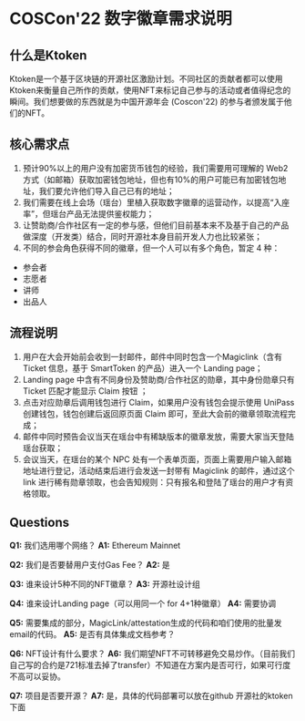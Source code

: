 # COSCon'22 数字徽章需求说明

## 什么是Ktoken
Ktoken是一个基于区块链的开源社区激励计划。不同社区的贡献者都可以使用Ktoken来衡量自己所作的贡献，使用NFT来标记自己参与的活动或者值得纪念的瞬间。我们想要做的东西就是为中国开源年会 (Coscon'22) 的参与者颁发属于他们的NFT。

## 核心需求点
1. 预计90%以上的用户没有加密货币钱包的经验，我们需要用可理解的 Web2 方式（如邮箱）获取加密钱包地址，但也有10%的用户可能已有加密钱包地址，我们要允许他们导入自己已有的地址；
2. 我们需要在线上会场（瑶台）里植入获取数字徽章的运营动作，以提高“入座率”，但瑶台产品无法提供鉴权能力；
3. 让赞助商/合作社区有一定的参与感，但他们目前基本来不及基于自己的产品做深度（开发类）结合，同时开源社本身目前开发人力也比较紧张；
4. 不同的参会角色获得不同的徽章，但一个人可以有多个角色，暂定 4 种：
  * 参会者
  * 志愿者
  * 讲师
  * 出品人

## 流程说明
1. 用户在大会开始前会收到一封邮件，邮件中同时包含一个Magiclink（含有 Ticket 信息，基于 SmartToken 的产品）进入一个 Landing page；
2.  Landing page 中含有不同身份及赞助商/合作社区的勋章，其中身份勋章只有 Ticket 匹配才能显示 Claim 按钮 ；
3. 点击对应勋章后调用钱包进行 Claim，如果用户没有钱包会提示使用 UniPass 创建钱包，钱包创建后返回原页面 Claim 即可，至此大会前的徽章领取流程完成；
4. 邮件中同时预告会议当天在瑶台中有稀缺版本的徽章发放，需要大家当天登陆瑶台获取；
5. 会议当天，在瑶台的某个 NPC 处有一个表单页面，页面上需要用户输入邮箱地址进行登记，活动结束后进行会发送一封带有 Magiclink 的邮件，通过这个 link 进行稀有勋章领取，也会告知规则：只有报名和登陆了瑶台的用户才有资格领取。

## Questions
**Q1:** 我们选用哪个网络？
**A1:** Ethereum Mainnet

**Q2:** 我们是否要替用户支付Gas Fee？
**A2:** 是

**Q3:** 谁来设计5种不同的NFT徽章？
**A3:** 开源社设计组

**Q4:** 谁来设计Landing page（可以用同一个 for 4+1种徽章）
**A4:** 需要协调

**Q5:** 需要集成的部分，MagicLink/attestation生成的代码和咱们使用的批量发email的代码。
**A5:** 是否有具体集成文档参考？

**Q6:** NFT设计有什么要求？
**A6:** 我们期望NFT不可转移避免交易炒作。（目前我们自己写的合约是721标准去掉了transfer）不知道在方案内是否可行，如果可行度不高可以妥协。

**Q7:** 项目是否要开源？
**A7:** 是，具体的代码部署可以放在github 开源社的ktoken下面

